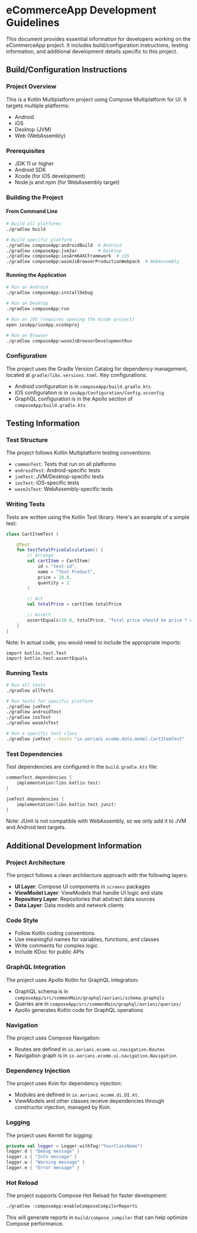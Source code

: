 # eCommerceApp Development Guidelines

This document provides essential information for developers working on the eCommerceApp project. It includes build/configuration instructions, testing information, and additional development details specific to this project.

## Build/Configuration Instructions

### Project Overview

This is a Kotlin Multiplatform project using Compose Multiplatform for UI. It targets multiple platforms:
- Android
- iOS
- Desktop (JVM)
- Web (WebAssembly)

### Prerequisites

- JDK 11 or higher
- Android SDK
- Xcode (for iOS development)
- Node.js and npm (for WebAssembly target)

### Building the Project

#### From Command Line

```bash
# Build all platforms
./gradlew build

# Build specific platform
./gradlew composeApp:androidBuild  # Android
./gradlew composeApp:jvmJar        # Desktop
./gradlew composeApp:iosArm64XCFramework  # iOS
./gradlew composeApp:wasmJsBrowserProductionWebpack  # WebAssembly
```

#### Running the Application

```bash
# Run on Android
./gradlew composeApp:installDebug

# Run on Desktop
./gradlew composeApp:run

# Run on iOS (requires opening the Xcode project)
open iosApp/iosApp.xcodeproj

# Run on Browser
./gradlew composeApp:wasmJsBrowserDevelopmentRun
```

### Configuration

The project uses the Gradle Version Catalog for dependency management, located at `gradle/libs.versions.toml`. Key configurations:

- Android configuration is in `composeApp/build.gradle.kts`
- iOS configuration is in `iosApp/Configuration/Config.xcconfig`
- GraphQL configuration is in the Apollo section of `composeApp/build.gradle.kts`

## Testing Information

### Test Structure

The project follows Kotlin Multiplatform testing conventions:

- `commonTest`: Tests that run on all platforms
- `androidTest`: Android-specific tests
- `jvmTest`: JVM/Desktop-specific tests
- `iosTest`: iOS-specific tests
- `wasmJsTest`: WebAssembly-specific tests

### Writing Tests

Tests are written using the Kotlin Test library. Here's an example of a simple test:

```kotlin
class CartItemTest {

    @Test
    fun testTotalPriceCalculation() {
        // Arrange
        val cartItem = CartItem(
            id = "test-id",
            name = "Test Product",
            price = 10.0,
            quantity = 2
        )

        // Act
        val totalPrice = cartItem.totalPrice

        // Assert
        assertEquals(20.0, totalPrice, "Total price should be price * quantity")
    }
}
```

Note: In actual code, you would need to include the appropriate imports:
```
import kotlin.test.Test
import kotlin.test.assertEquals
```

### Running Tests

```bash
# Run all tests
./gradlew allTests

# Run tests for specific platform
./gradlew jvmTest
./gradlew androidTest
./gradlew iosTest
./gradlew wasmJsTest

# Run a specific test class
./gradlew jvmTest --tests "io.aoriani.ecomm.data.model.CartItemTest"
```

### Test Dependencies

Test dependencies are configured in the `build.gradle.kts` file:

```kotlin
commonTest.dependencies {
    implementation(libs.kotlin.test)
}

jvmTest.dependencies {
    implementation(libs.kotlin.test.junit)
}
```

Note: JUnit is not compatible with WebAssembly, so we only add it to JVM and Android test targets.

## Additional Development Information

### Project Architecture

The project follows a clean architecture approach with the following layers:

- **UI Layer**: Compose UI components in `screens` packages
- **ViewModel Layer**: ViewModels that handle UI logic and state
- **Repository Layer**: Repositories that abstract data sources
- **Data Layer**: Data models and network clients

### Code Style

- Follow Kotlin coding conventions
- Use meaningful names for variables, functions, and classes
- Write comments for complex logic
- Include KDoc for public APIs

### GraphQL Integration

The project uses Apollo Kotlin for GraphQL integration:

- GraphQL schema is in `composeApp/src/commonMain/graphql/aoriani/schema.graphqls`
- Queries are in `composeApp/src/commonMain/graphql/aoriani/queries/`
- Apollo generates Kotlin code for GraphQL operations

### Navigation

The project uses Compose Navigation:

- Routes are defined in `io.aoriani.ecomm.ui.navigation.Routes`
- Navigation graph is in `io.aoriani.ecomm.ui.navigation.Navigation`

### Dependency Injection

The project uses Koin for dependency injection:

- Modules are defined in `io.aoriani.ecomm.di.DI.kt`.
- ViewModels and other classes receive dependencies through constructor injection, managed by Koin.

### Logging

The project uses Kermit for logging:

```kotlin
private val logger = Logger.withTag("YourClassName")
logger.d { "Debug message" }
logger.i { "Info message" }
logger.w { "Warning message" }
logger.e { "Error message" }
```

### Hot Reload

The project supports Compose Hot Reload for faster development:

```bash
./gradlew :composeApp:enableComposeCompilerReports
```

This will generate reports in `build/compose_compiler` that can help optimize Compose performance.

